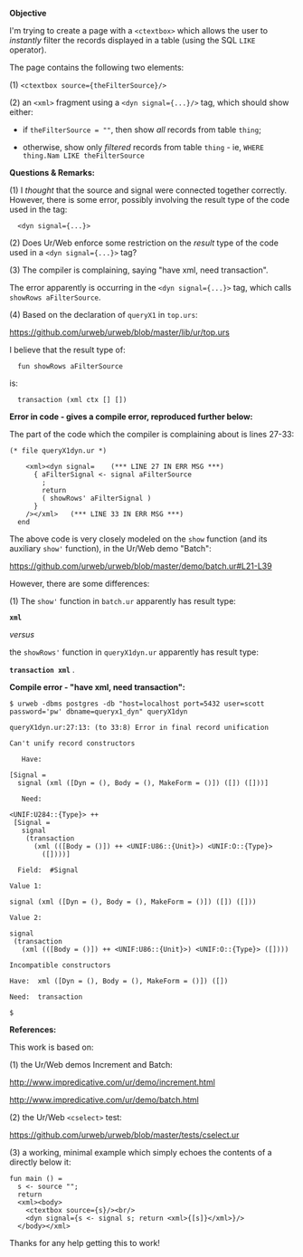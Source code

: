 **Objective**

I'm trying to create a page with a `<ctextbox>` which allows the user to *instantly* filter the records displayed in a table (using the SQL `LIKE` operator).

The page contains the following two elements:

(1) `<ctextbox source={theFilterSource}/>`

(2) an `<xml>` fragment using a `<dyn signal={...}/>` tag, which should show either:

- if `theFilterSource = ""`, then show *all* records from table `thing`;

- otherwise, show only *filtered* records from table `thing` - ie, `WHERE thing.Nam LIKE theFilterSource`


**Questions & Remarks:**

(1) I *thought* that the source and signal were connected together correctly. However, there is some error, possibly involving the result type of the code used in the tag: 
```
  <dyn signal={...}>
```

(2) Does Ur/Web enforce some restriction on the *result* type of the code used in a `<dyn signal={...}>` tag?


(3) The compiler is complaining, saying "have xml, need transaction". 

The error apparently is occurring in the `<dyn signal={...}>` tag, which calls `showRows aFilterSource`.


(4) Based on the declaration of `queryX1` in `top.urs`:

  https://github.com/urweb/urweb/blob/master/lib/ur/top.urs

I believe that the result type of:
```
  fun showRows aFilterSource
```
is:
```
  transaction (xml ctx [] [])
```


**Error in code - gives a compile error, reproduced further below:**

The part of the code which the compiler is complaining about is lines 27-33:
```
(* file queryX1dyn.ur *)

    <xml><dyn signal=    (*** LINE 27 IN ERR MSG ***)
      { aFilterSignal <- signal aFilterSource
        ;
        return
        ( showRows' aFilterSignal )
      } 
    /></xml>   (*** LINE 33 IN ERR MSG ***)
  end
```
The above code is very closely modeled on the `show` function (and its auxiliary `show'` function), in the Ur/Web demo "Batch":

  https://github.com/urweb/urweb/blob/master/demo/batch.ur#L21-L39

However, there are some differences:

(1) The `show'` function in `batch.ur` apparently has result type:

 **`xml`**

*versus*

the `showRows'` function in `queryX1dyn.ur` apparently has result type:

 **`transaction xml`** .


**Compile error - "have xml, need transaction":**
```
$ urweb -dbms postgres -db "host=localhost port=5432 user=scott password='pw' dbname=queryx1_dyn" queryX1dyn

queryX1dyn.ur:27:13: (to 33:8) Error in final record unification

Can't unify record constructors

   Have: 

[Signal =
  signal (xml ([Dyn = (), Body = (), MakeForm = ()]) ([]) ([]))]

   Need: 

<UNIF:U284::{Type}> ++
 [Signal =
   signal
    (transaction
      (xml (([Body = ()]) ++ <UNIF:U86::{Unit}>) <UNIF:O::{Type}>
        ([])))]

  Field:  #Signal

Value 1: 

signal (xml ([Dyn = (), Body = (), MakeForm = ()]) ([]) ([]))

Value 2: 

signal
 (transaction
   (xml (([Body = ()]) ++ <UNIF:U86::{Unit}>) <UNIF:O::{Type}> ([])))

Incompatible constructors

Have:  xml ([Dyn = (), Body = (), MakeForm = ()]) ([])

Need:  transaction

$ 
```

**References:**

This work is based on:

(1) the Ur/Web demos Increment and Batch:

  http://www.impredicative.com/ur/demo/increment.html

  http://www.impredicative.com/ur/demo/batch.html

(2) the Ur/Web `<cselect>` test:

  https://github.com/urweb/urweb/blob/master/tests/cselect.ur

(3) a working, minimal example which simply echoes the contents of a <ctextbox> directly below it:
```
fun main () =
  s <- source "";
  return 
  <xml><body>
    <ctextbox source={s}/><br/>
    <dyn signal={s <- signal s; return <xml>{[s]}</xml>}/>
  </body></xml>
```

Thanks for any help getting this to work!

###

